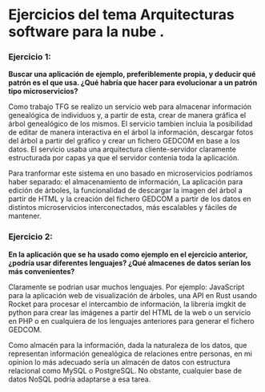 # Ejercicios del tema Arquitecturas software para la nube .
### Ejercicio 1: 

__Buscar una aplicación de ejemplo, preferiblemente propia, y deducir qué patrón es el que usa. ¿Qué habría que hacer para evolucionar a un patrón tipo microservicios?__

Como trabajo TFG se realizo un servicio web para almacenar información genealógica de individuos y, a partir de esta, crear de manera gráfica el árbol genealógico de los mismos. El servicio tambien incluia la posibilidad de editar de manera interactiva en el árbol la información, descargar fotos del árbol a partir del gráfico y crear un fichero GEDCOM en base a los datos. 
El servicio usaba una arquitectura cliente-servidor claramente estructurada por capas ya que el servidor contenia toda la aplicación.

Para tranformar este sistema en uno basado en microservicios podríamos haber separado: el almacenamiento de información, La aplicación para edición de árboles, la funcionalidad de descargar la imagen del árbol a partir de HTML y la creación del fichero GEDCOM a partir de los datos en distintos microservicios interconectados, más escalables y fáciles de mantener.

### Ejercicio 2: 

__En la aplicación que se ha usado como ejemplo en el ejercicio anterior, ¿podría usar diferentes lenguajes? ¿Qué almacenes de datos serían los más convenientes?__

Claramente se podrian usar muchos lenguajes. Por ejemplo: JavaScript para la aplicación web de visualización de árboles, una API en Rust usando Rocket para procesar el intercambio de información, la librería imgkit de python para crear las imágenes a partir del HTML de la web o un servicio en PHP o en cualquiera de los lenguajes anteriores para generar el fichero GEDCOM. 

Como almacén para la información, dada la naturaleza de los datos, que representan información genealógica de relaciones entre personas, en mi opinion lo más adecuado sería un almacén de datos con estructura relacional como MySQL o PostgreSQL. No obstante, cualquier base de datos NoSQL podría adaptarse a esa tarea.
